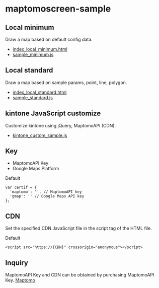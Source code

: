 # maptomoscreen-sample

## Local minimum
Draw a map based on default config data.
- [index_local_minimum.html](index_local_minimum.html)
- [sample_minimum.js](index_local_minimum.html)

## Local standard
Draw a map based on sample params, point, line, polygon.
- [index_local_standard.html](index_local_standard.html)
- [sample_standard.js](index_local_standard.html)

## kintone JavaScript customize
Customize kintone using jQuery, MaptomoAPI (CDN).
- [kintone_custom_sample.js](kintone_custom_sample.js)

## Key
- MaptomoAPI Key
- Google Maps Platform

Default
```
var certif = {
  'maptomo': '', // MaptomoAPI key
  'gmap': '' // Google Maps API key
};
```

## CDN
Set the specified CDN JavaScript file in the script tag of the HTML file.

Default
```
<script src="https://{CDN}" crossorigin="anonymous"></script>
```

## Inquiry
MaptomoAPI Key and CDN can be obtained by purchasing MaptomoAPI Key.
[Maptomo](https://maptomo.com/)
